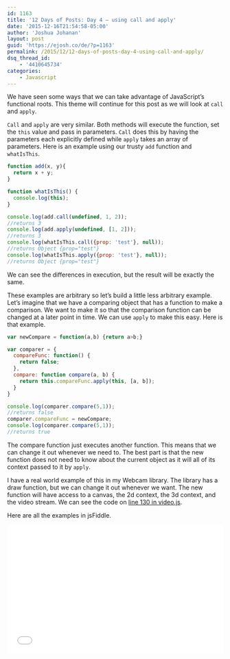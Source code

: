 ```yaml
---
id: 1163
title: '12 Days of Posts: Day 4 – using call and apply'
date: '2015-12-16T21:54:58-05:00'
author: 'Joshua Johanan'
layout: post
guid: 'https://ejosh.co/de/?p=1163'
permalink: /2015/12/12-days-of-posts-day-4-using-call-and-apply/
dsq_thread_id:
    - '4410645734'
categories:
    - Javascript
---
```


We have seen some ways that we can take advantage of JavaScript’s functional roots. This theme will continue for this post as we will look at `call` and `apply`.

`Call` and `apply` are very similar. Both methods will execute the function, set the `this` value and pass in parameters. `Call` does this by having the parameters each explicitly defined while `apply` takes an array of parameters. Here is an example using our trusty `add` function and `whatIsThis`.

```js
function add(x, y){
  return x + y;
}

function whatIsThis() {
  console.log(this);
}

console.log(add.call(undefined, 1, 2));
//returns 3
console.log(add.apply(undefined, [1, 2]));
//returns 3
console.log(whatIsThis.call({prop: 'test'}, null));
//returns Object {prop="test"}
console.log(whatIsThis.apply({prop: 'test'}, null));
//returns Object {prop="test"}
```

We can see the differences in execution, but the result will be exactly the same.

These examples are arbitrary so let’s build a little less arbitrary example. Let’s imagine that we have a comparing object that has a function to make a comparison. We want to make it so that the comparison function can be changed at a later point in time. We can use `apply` to make this easy. Here is that example.

```js
var newCompare = function(a,b) {return a>b;}

var comparer = {
  compareFunc: function() {
    return false;
  },
  compare: function compare(a, b) {
    return this.compareFunc.apply(this, [a, b]);
  }
}

console.log(comparer.compare(5,1));
//returns false
comparer.compareFunc = newCompare;
console.log(comparer.compare(5,1));
//returns true
```

The compare function just executes another function. This means that we can change it out whenever we need to. The best part is that the new function does not need to know about the current object as it will all of its context passed to it by `apply`.

I have a real world example of this in my Webcam library. The library has a draw function, but we can change it out whenever we want. The new function will have access to a canvas, the 2d context, the 3d context, and the video stream. We can see the code on [line 130 in video.js](https://github.com/johanan/WebCamVidja/blob/master/src/video.js#L130).

Here are all the examples in jsFiddle.  
<iframe allowfullscreen="allowfullscreen" frameborder="0" height="300" loading="lazy" src="//jsfiddle.net/jjohanan/qnq4vnn0/embedded/" width="100%"></iframe>